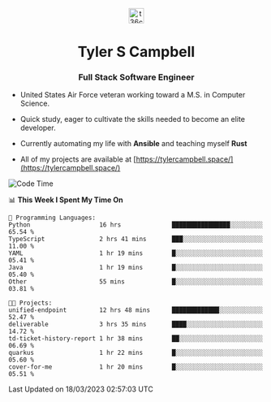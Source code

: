 <p align="center">
<a href="https://www.linkedin.com/in/t36campbell" target="blank"><img align="center" src="https://ik.imagekit.io/t36campbell/Portfolio/linkedin.png.original_m8bbGgPh6.png" alt="t36campbell" height="30" width="30" /></a>
</p>
<h1 align="center">Tyler S Campbell</h1>
<h3 align="center">Full Stack Software Engineer</h3>

* United States Air Force veteran working toward a M.S. in Computer Science.

* Quick study, eager to cultivate the skills needed to become an elite developer.

* Currently automating my life with **Ansible** and teaching myself **Rust**

* All of my projects are available at [https://tylercampbell.space/](https://tylercampbell.space/)

<!--START_SECTION:waka-->
![Code Time](http://img.shields.io/badge/Code%20Time-2%2C284%20hrs%2046%20mins-blue)

📊 **This Week I Spent My Time On** 

```text
💬 Programming Languages: 
Python                   16 hrs              ████████████████░░░░░░░░░   65.54 % 
TypeScript               2 hrs 41 mins       ███░░░░░░░░░░░░░░░░░░░░░░   11.00 % 
YAML                     1 hr 19 mins        █░░░░░░░░░░░░░░░░░░░░░░░░   05.41 % 
Java                     1 hr 19 mins        █░░░░░░░░░░░░░░░░░░░░░░░░   05.40 % 
Other                    55 mins             █░░░░░░░░░░░░░░░░░░░░░░░░   03.81 % 

🐱‍💻 Projects: 
unified-endpoint         12 hrs 48 mins      █████████████░░░░░░░░░░░░   52.47 % 
deliverable              3 hrs 35 mins       ████░░░░░░░░░░░░░░░░░░░░░   14.72 % 
td-ticket-history-report 1 hr 38 mins        ██░░░░░░░░░░░░░░░░░░░░░░░   06.69 % 
quarkus                  1 hr 22 mins        █░░░░░░░░░░░░░░░░░░░░░░░░   05.60 % 
cover-for-me             1 hr 20 mins        █░░░░░░░░░░░░░░░░░░░░░░░░   05.51 % 
```


 Last Updated on 18/03/2023 02:57:03 UTC
<!--END_SECTION:waka-->
